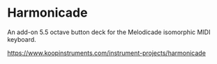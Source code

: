 # Harmonicade

An add-on 5.5 octave button deck for the Melodicade isomorphic MIDI keyboard.

https://www.koopinstruments.com/instrument-projects/harmonicade
